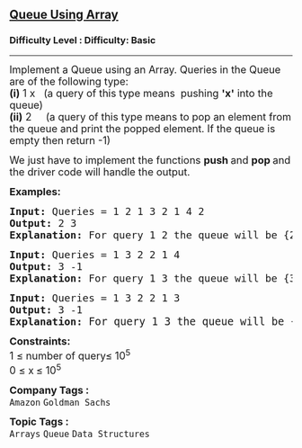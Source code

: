 <h2><a href="https://www.geeksforgeeks.org/problems/implement-queue-using-array/1?page=2&category=Arrays&difficulty=Basic,Easy&sortBy=submissions">Queue Using Array</a></h2><h3>Difficulty Level : Difficulty: Basic</h3><hr><div class="problems_problem_content__Xm_eO"><p><span style="font-size: 18px;">Implement a Queue using an Array. Queries in the Queue are of the following type:<br><strong>(i)</strong>&nbsp;1 x&nbsp; &nbsp;(a query of this type means&nbsp;&nbsp;pushing&nbsp;<strong>'x'</strong>&nbsp;into the queue)<br><strong>(ii)</strong> 2 &nbsp; &nbsp; (a query of this type means to pop an element from the queue and print the popped element. If the queue is empty then return -1)</span></p>
<p><span style="font-size: 18px;">We just have to implement the functions <strong>push </strong>and <strong>pop </strong>and the driver code will handle the output. </span></p>
<p><span style="font-size: 18px;"><strong>Examples:</strong></span></p>
<pre><span style="font-size: 18px;"><strong>Input: </strong>Queries = 1 2 1 3 2 1 4 2
<strong>Output: </strong>2&nbsp;3<strong>
Explanation: </strong>For query 1 2 the queue will be {2} 1 3 the queue will be {2 3} 2 &nbsp; poped element will be 2 the queue will be {3} 1 4 the queue will be {3 4} 2 popped element will be 3 </span>
</pre>
<pre><span style="font-size: 18px;"><strong>Input: </strong>Queries = 1 3 2 2 1 4 &nbsp; 
<strong>Output: </strong>3 -1<strong>
Explanation: </strong>For query 1 3 the queue will be {3} 2 popped element will be 3 the queue will be empty 2 there is no element in the queue and hence -1 1 4 the queue will be {4}. </span></pre>
<pre><span style="font-size: 18px;"><strong>Input: </strong>Queries = 1 3 2 2 1 3 &nbsp; 
<strong>Output: </strong>3 -1<strong>
Explanation: </strong><span style="font-size: 14pt;">For query 1 3 the queue will be {3} 2 popped element will be 3 the queue will be empty 2 there is no element in the queue and hence -1 1 3 the queue will be {3} a</span></span><span style="font-size: 14pt;">nd hence -1 1 3 the queue will be {3}.</span></pre>
<p><span style="font-size: 18px;"><strong>Constraints:</strong><br>1 ≤ number of query≤ 10<sup>5</sup><br>0 ≤ x<strong> </strong>≤ 10<sup>5</sup></span></p></div><p><span style=font-size:18px><strong>Company Tags : </strong><br><code>Amazon</code>&nbsp;<code>Goldman Sachs</code>&nbsp;<br><p><span style=font-size:18px><strong>Topic Tags : </strong><br><code>Arrays</code>&nbsp;<code>Queue</code>&nbsp;<code>Data Structures</code>&nbsp;
